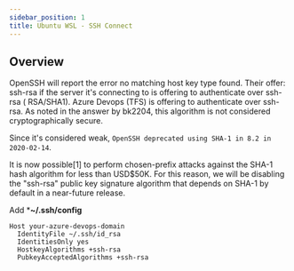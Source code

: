 ```yaml
---
sidebar_position: 1
title: Ubuntu WSL - SSH Connect
---
```


## Overview

OpenSSH will report the error no matching host key type found. Their offer: ssh-rsa if the server it's connecting to is offering to authenticate over ssh-rsa ( RSA/SHA1). Azure Devops (TFS) is offering to authenticate over ssh-rsa. As noted in the answer by bk2204, this algorithm is not considered cryptographically secure.

Since it's considered weak, `OpenSSH deprecated using SHA-1 in 8.2 in 2020-02-14`.

It is now possible[1] to perform chosen-prefix attacks against the SHA-1 hash algorithm for less than USD$50K. For this reason, we will be disabling the "ssh-rsa" public key signature algorithm that depends on SHA-1 by default in a near-future release.

Add ***~/.ssh/config**

```
Host your-azure-devops-domain
  IdentityFile ~/.ssh/id_rsa
  IdentitiesOnly yes
  HostkeyAlgorithms +ssh-rsa
  PubkeyAcceptedAlgorithms +ssh-rsa
```
